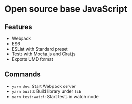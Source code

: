 # Open source base JavaScript

## Features

- Webpack
- ES6
- ESLint with Standard preset
- Tests with Mocha.js and Chai.js
- Exports UMD format

## Commands

- `yarn dev`: Start Webpack server
- `yarn build`: Build library under `lib`
- `yarn test:watch`: Start tests in watch mode
